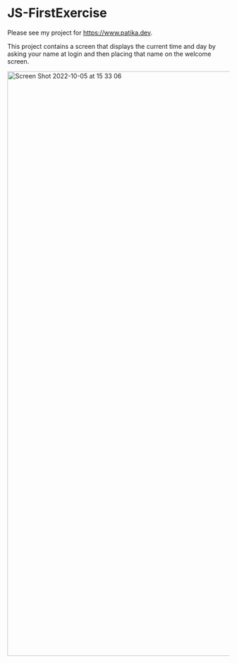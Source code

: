# JS-FirstExercise

Please see my project for https://www.patika.dev.

This project contains a screen that displays the current time and day by asking your name at login and then placing that name on the welcome screen.

<img width="1322" alt="Screen Shot 2022-10-05 at 15 33 06" src="https://user-images.githubusercontent.com/98915729/194061731-70dbadc8-b3d9-4a7d-a7a3-af7a8292fab0.png">
